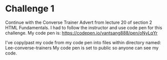 # Challenge 1

Continue with the Converse Trainer Advert from lecture 20 of section 2 HTML Fundamentals.
I had to follow the instructor and use code pen for this challenge. My code pen is: https://codepen.io/vantsang888/pen/oNyLqYr

I've copy/past my code from my code pen into files within directory named: Lee-converse-trainers
My code pen is set to public so anyone can see my code.
